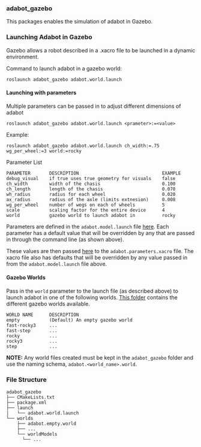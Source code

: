 ### adabot_gazebo

This packages enables the simulation of adabot in Gazebo.

### Launching Adabot in Gazebo
Gazebo allows a robot described in a .xacro file to be launched in a dynamic environment.

Command to launch adabot in a gazebo world:

`roslaunch adabot_gazebo adabot.world.launch`

#### Launching with parameters
Multiple parameters can be passed in to adjust different dimensions of adabot

`roslaunch adabot_gazebo adabot.world.launch <prameter>:=<value>`

Example:

`roslaunch adabot_gazebo adabot.world.launch ch_width:=.75 wg_per_wheel:=3 world:=rocky`

Parameter List
```
PARAMETER       DESCRIPTION                               EXAMPLE
debug_visual    if true uses true geometry for visuals    false
ch_width        width of the chasis                       0.100
ch_length       length of the chasis                      0.070
wh_radius       radius for each wheel                     0.020
ax_radius       radius of the axle (limits extnesion)     0.008
wg_per_wheel    number of wegs on each of wheels          5
scale           scaling factor for the entire device      4
world           gazebo world to launch adabot in          rocky
```

Parameters are defined in the `adabot.model.launch` file [here](https://github.com/anthony-jclark/adabot/blob/master/adabot_description/launch/adabot.model.launch#L23-L35). Each parameter has a default value that will be overridden by any that are passed in through the command line (as shown above).

These values are then passed [here](https://github.com/anthony-jclark/adabot/blob/master/adabot_description/urdf/adabot.parameters.xacro#L8-L19) to the `adabot.parameters.xacro` file. The xacro file also has defaults that will be overridden by any value passed in from the `adabot.model.launch` file above.

#### Gazebo Worlds
Pass in the `world` parameter to the launch file (as described above) to launch adabot in one of the following worlds. [This folder](https://github.com/anthony-jclark/adabot/tree/master/adabot_gazebo/worlds) contains the different gazebo worlds available.
```
WORLD NAME      DESCRIPTION
empty           (Default) An empty gazebo world
fast-rocky3     ...
fast-step       ...
rocky           ...
rocky3          ...
step            ...
```

__NOTE:__ Any world files created must be kept in the `adabot_gazebo` folder and use the naming schema, `adabot.<world_name>.world`.

### File Structure
```
adabot_gazebo
├── CMakeLists.txt
├── package.xml
├── launch
|   └── adabot.world.launch
└── worlds
    ├── adabot.empty.world
    ├── ...
    └── worldModels
      └── ...
```
